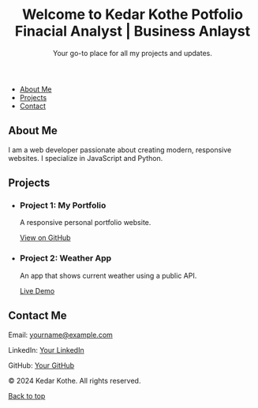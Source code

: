 <header>
    <h1>Welcome to Kedar Kothe Potfolio Finacial Analyst | Business Anlayst </h1>
    <p>Your go-to place for all my projects and updates.</p>
</header> 
<nav>
    <ul>
        <li><a href="#about">About Me</a></li>
        <li><a href="#projects">Projects</a></li>
        <li><a href="#contact">Contact</a></li>
    </ul>
</nav>
<section id="about">
    <h2>About Me</h2>
    <p>I am a web developer passionate about creating modern, responsive websites. I specialize in JavaScript and Python.</p>
</section>
<section id="projects">
    <h2>Projects</h2>
    <ul>
        <li>
            <h3>Project 1: My Portfolio</h3>
            <p>A responsive personal portfolio website.</p>
            <a href="https://github.com/yourusername/portfolio" target="_blank">View on GitHub</a>
        </li>
        <li>
            <h3>Project 2: Weather App</h3>
            <p>An app that shows current weather using a public API.</p>
            <a href="https://your-weather-app-link.com" target="_blank">Live Demo</a>
        </li>
    </ul>
</section>
<section id="contact">
    <h2>Contact Me</h2>
    <p>Email: <a href="mailto:yourname@example.com">yourname@example.com</a></p>
    <p>LinkedIn: <a href="https://linkedin.com/in/yourprofile" target="_blank">Your LinkedIn</a></p>
    <p>GitHub: <a href="https://github.com/yourusername" target="_blank">Your GitHub</a></p>
</section>
<footer>
    <p>&copy; 2024 Kedar Kothe. All rights reserved.</p>
    <p><a href="#top">Back to top</a></p>
</footer>
